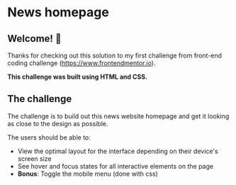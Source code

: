 # News homepage

## Welcome! 👋

Thanks for checking out this solution to my first challenge from front-end coding challenge (https://www.frontendmentor.io).

**This challenge was built using HTML and CSS.**

## The challenge

The challenge is to build out this news website homepage and get it looking as close to the design as possible.

The users should be able to:

- View the optimal layout for the interface depending on their device's screen size
- See hover and focus states for all interactive elements on the page
- **Bonus**: Toggle the mobile menu (done with css)
